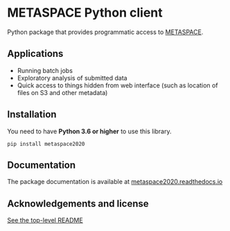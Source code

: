 # METASPACE Python client

Python package that provides programmatic access to [METASPACE](https://metaspace2020.eu).

## Applications

* Running batch jobs
* Exploratory analysis of submitted data
* Quick access to things hidden from web interface (such as location of files on S3 and other metadata)

## Installation

You need to have **Python 3.6 or higher** to use this library.

```
pip install metaspace2020
```

## Documentation

The package documentation is available at [metaspace2020.readthedocs.io](https://metaspace2020.readthedocs.io)

## Acknowledgements and license

[See the top-level README](../../README.md#acknowledgements)